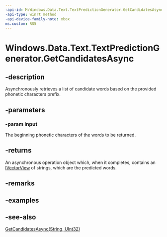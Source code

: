 ```yaml
---
-api-id: M:Windows.Data.Text.TextPredictionGenerator.GetCandidatesAsync(System.String)
-api-type: winrt method
-api-device-family-note: xbox
ms.custom: RS5
---
```


<!-- Method syntax
public Windows.Foundation.IAsyncOperation<Windows.Foundation.Collections.IVectorView<string>> GetCandidatesAsync(System.String input)
-->

# Windows.Data.Text.TextPredictionGenerator.GetCandidatesAsync

## -description
Asynchronously retrieves a list of candidate words based on the provided phonetic characters prefix.

## -parameters
### -param input
The beginning phonetic characters of the words to be returned.

## -returns
An asynchronous operation object which, when it completes, contains an [IVectorView](https://docs.microsoft.com/previous-versions/br224594(v=vs.85)) of strings, which are the predicted words.

## -remarks

## -examples

## -see-also
[GetCandidatesAsync(String, UInt32)](textpredictiongenerator_getcandidatesasync_1185174467.md)

